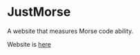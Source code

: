 # JustMorse
A website that measures Morse code ability.

Website is [here](https://potatok123.github.io/JustMorse/)
